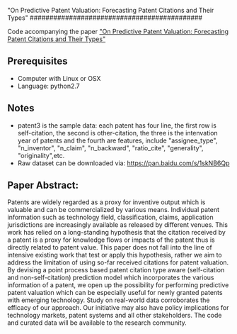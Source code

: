 "On Predictive Patent Valuation: Forecasting Patent Citations and Their Types"
############################################


Code accompanying the paper ["On Predictive Patent Valuation: Forecasting Patent Citations and Their Types"](https://aaai.org/ocs/index.php/AAAI/AAAI17/paper/view/14385)

## Prerequisites

- Computer with Linux or OSX
- Language: python2.7

## Notes

- patent3 is the sample data: each patent has four line, the first row is self-citation, the second is other-citation, the three is the intenvation year of patents and the fourth are features, include "assignee_type", "n_inventor", "n_claim", "n_backward", "ratio_cite", "generality", "originality",etc.
- Raw dataset can be downloaded via: https://pan.baidu.com/s/1skNB6Qp

## Paper Abstract:
Patents are widely regarded as a proxy for inventive output which is valuable and can be commercialized by various means. Individual patent information such as technology field, classification, claims, application jurisdictions are increasingly available as released by different venues. This work has relied on a long-standing hypothesis that the citation received by a patent is a proxy for knowledge flows or impacts of the patent thus is directly related to patent value. This paper does not fall into the line of intensive existing work that test or apply this hypothesis, rather we aim to address the limitation of using so-far received citations for patent valuation. By devising a point process based patent citation type aware (self-citation and non-self-citation) prediction model which incorporates the various information of a patent, we open up the possibility for performing predictive patent valuation which can be especially useful for newly granted patents with emerging technology. Study on real-world data corroborates the efficacy of our approach. Our initiative may also have policy implications for technology markets, patent systems and all other stakeholders. The code and curated data will be available to the research community.
